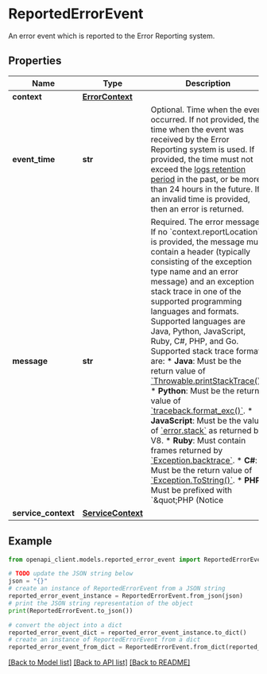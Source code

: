 # ReportedErrorEvent

An error event which is reported to the Error Reporting system.

## Properties

Name | Type | Description | Notes
------------ | ------------- | ------------- | -------------
**context** | [**ErrorContext**](ErrorContext.md) |  | [optional] 
**event_time** | **str** | Optional. Time when the event occurred. If not provided, the time when the event was received by the Error Reporting system is used. If provided, the time must not exceed the [logs retention period](https://cloud.google.com/logging/quotas#logs_retention_periods) in the past, or be more than 24 hours in the future. If an invalid time is provided, then an error is returned. | [optional] 
**message** | **str** | Required. The error message. If no &#x60;context.reportLocation&#x60; is provided, the message must contain a header (typically consisting of the exception type name and an error message) and an exception stack trace in one of the supported programming languages and formats. Supported languages are Java, Python, JavaScript, Ruby, C#, PHP, and Go. Supported stack trace formats are: * **Java**: Must be the return value of [&#x60;Throwable.printStackTrace()&#x60;](https://docs.oracle.com/javase/7/docs/api/java/lang/Throwable.html#printStackTrace%28%29). * **Python**: Must be the return value of [&#x60;traceback.format_exc()&#x60;](https://docs.python.org/2/library/traceback.html#traceback.format_exc). * **JavaScript**: Must be the value of [&#x60;error.stack&#x60;](https://github.com/v8/v8/wiki/Stack-Trace-API) as returned by V8. * **Ruby**: Must contain frames returned by [&#x60;Exception.backtrace&#x60;](https://ruby-doc.org/core-2.2.0/Exception.html#method-i-backtrace). * **C#**: Must be the return value of [&#x60;Exception.ToString()&#x60;](https://msdn.microsoft.com/en-us/library/system.exception.tostring.aspx). * **PHP**: Must be prefixed with &#x60;\&quot;PHP (Notice|Parse error|Fatal error|Warning): \&quot;&#x60; and contain the result of [&#x60;(string)$exception&#x60;](https://php.net/manual/en/exception.tostring.php). * **Go**: Must be the return value of [&#x60;runtime.Stack()&#x60;](https://golang.org/pkg/runtime/debug/#Stack). | [optional] 
**service_context** | [**ServiceContext**](ServiceContext.md) |  | [optional] 

## Example

```python
from openapi_client.models.reported_error_event import ReportedErrorEvent

# TODO update the JSON string below
json = "{}"
# create an instance of ReportedErrorEvent from a JSON string
reported_error_event_instance = ReportedErrorEvent.from_json(json)
# print the JSON string representation of the object
print(ReportedErrorEvent.to_json())

# convert the object into a dict
reported_error_event_dict = reported_error_event_instance.to_dict()
# create an instance of ReportedErrorEvent from a dict
reported_error_event_from_dict = ReportedErrorEvent.from_dict(reported_error_event_dict)
```
[[Back to Model list]](../README.md#documentation-for-models) [[Back to API list]](../README.md#documentation-for-api-endpoints) [[Back to README]](../README.md)


